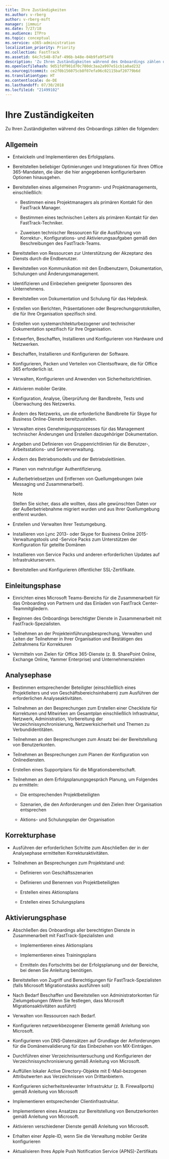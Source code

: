 ```yaml
---
title: Ihre Zuständigkeiten
ms.author: v-rberg
author: v-rberg-msft
manager: jimmuir
ms.date: 7/27/18
ms.audience: ITPro
ms.topic: conceptual
ms.service: o365-administration
localization_priority: Priority
ms.collection: FastTrack
ms.assetid: 64c7c548-87af-496b-b48e-04b9fa9f54f8
description: 'Zu Ihren Zuständigkeiten während des Onboardings zählen die folgenden:'
ms.openlocfilehash: 9d51fdf901d70c780dc3aa2a997e51cb1a0ad232
ms.sourcegitcommit: ce2f0b156075cb8f07efa96c02115baf20779b6d
ms.translationtype: HT
ms.contentlocale: de-DE
ms.lasthandoff: 07/30/2018
ms.locfileid: "21499102"
---
```

# <a name="your-responsibilities"></a>Ihre Zuständigkeiten

Zu Ihren Zuständigkeiten während des Onboardings zählen die folgenden:
  
## <a name="general"></a>Allgemein

- Entwickeln und Implementieren des Erfolgsplans.
    
- Bereitstellen beliebiger Optimierungen und Integrationen für Ihren Office 365-Mandaten, die über die hier angegebenen konfigurierbaren Optionen hinausgehen. 
    
- Bereitstellen eines allgemeinen Programm- und Projektmanagements, einschließlich: 
    
  - Bestimmen eines Projektmanagers als primären Kontakt für den FastTrack Manager.
    
  - Bestimmen eines technischen Leiters als primären Kontakt für den FastTrack-Techniker.
    
  - Zuweisen technischer Ressourcen für die Ausführung von Korrektur-, Konfigurations- und Aktivierungsaufgaben gemäß den Beschreibungen des FastTrack-Teams. 
    
- Bereitstellen von Ressourcen zur Unterstützung der Akzeptanz des Diensts durch die Endbenutzer.
    
- Bereitstellen von Kommunikation mit den Endbenutzern, Dokumentation, Schulungen und Änderungsmanagement.
    
- Identifizieren und Einbeziehen geeigneter Sponsoren des Unternehmens. 
    
- Bereitstellen von Dokumentation und Schulung für das Helpdesk. 
    
- Erstellen von Berichten, Präsentationen oder Besprechungsprotokollen, die für Ihre Organisation spezifisch sind. 
    
- Erstellen von systemarchitekturbezogener und technischer Dokumentation spezifisch für Ihre Organisation. 
    
- Entwerfen, Beschaffen, Installieren und Konfigurieren von Hardware und Netzwerken. 
    
- Beschaffen, Installieren und Konfigurieren der Software. 
    
- Konfigurieren, Packen und Verteilen von Clientsoftware, die für Office 365 erforderlich ist.
    
- Verwalten, Konfigurieren und Anwenden von Sicherheitsrichtlinien.
    
- Aktivieren mobiler Geräte.
    
- Konfiguration, Analyse, Überprüfung der Bandbreite, Tests und Überwachung des Netzwerks. 
    
- Ändern des Netzwerks, um die erforderliche Bandbreite für Skype for Business Online-Dienste bereitzustellen.
    
- Verwalten eines Genehmigungsprozesses für das Management technischer Änderungen und Erstellen dazugehöriger Dokumentation.
    
- Angeben und Definieren von Gruppenrichtlinien für die Benutzer-, Arbeitsstations- und Serververwaltung.
    
- Ändern des Betriebsmodells und der Betriebsleitlinien.
    
- Planen von mehrstufiger Authentifizierung.
    
- Außerbetriebsetzen und Entfernen von Quellumgebungen (wie Messaging und Zusammenarbeit). 
    
    > [!NOTE]
    > Stellen Sie sicher, dass alle wollten, dass alle gewünschten Daten vor der Außerbetriebnahme migriert wurden und aus Ihrer Quellumgebung entfernt wurden. 
  
- Erstellen und Verwalten Ihrer Testumgebung.
    
- Installieren von Lync 2013- oder Skype for Business Online 2015-Verwaltungstools und -Service Packs zum Unterstützen der Konfiguration für geteilte Domänen
    
- Installieren von Service Packs und anderen erforderlichen Updates auf Infrastrukturservern. 
    
- Bereitstellen und Konfigurieren öffentlicher SSL-Zertifikate. 
    
## <a name="initiate-phase"></a>Einleitungsphase

- Einrichten eines Microsoft Teams-Bereichs für die Zusammenarbeit für das Onboarding von Partnern und das Einladen von FastTrack Center-Teammitgliedern.
    
- Beginnen des Onboardings berechtigter Dienste in Zusammenarbeit mit FastTrack-Spezialisten. 
    
- Teilnehmen an der Projekteinführungsbesprechung, Verwalten und Leiten der Teilnehmer in Ihrer Organisation und Bestätigen des Zeitrahmens für Korrekturen
    
- Vermitteln von Zielen für Office 365-Dienste (z. B. SharePoint Online, Exchange Online, Yammer Enterprise) und Unternehmenszielen
    
## <a name="assess-phase"></a>Analysephase

- Bestimmen entsprechender Beteiligter (einschließlich eines Projektleiters und von Geschäftsbereichsinhabern) zum Ausführen der erforderlichen Analyseaktivitäten. 
    
- Teilnehmen an den Besprechungen zum Erstellen einer Checkliste für Korrekturen und Mitwirken am Gesamtplan einschließlich Infrastruktur, Netzwerk, Administration, Vorbereitung der Verzeichnissynchronisierung, Netzwerksicherheit und Themen zu Verbundidentitäten. 
    
- Teilnehmen an den Besprechungen zum Ansatz bei der Bereitstellung von Benutzerkonten. 
    
- Teilnehmen an Besprechungen zum Planen der Konfiguration von Onlinediensten. 
    
- Erstellen eines Supportplans für die Migrationsbereitschaft. 
    
- Teilnehmen an dem Erfolgsplanungsgespräch Planung, um Folgendes zu ermitteln:
    
  - Die entsprechenden Projektbeteiligten
    
  - Szenarien, die den Anforderungen und den Zielen Ihrer Organisation entsprechen
    
  - Aktions- und Schulungsplan der Organisation
    
## <a name="remediate-phase"></a>Korrekturphase

- Ausführen der erforderlichen Schritte zum Abschließen der in der Analysephase ermittelten Korrekturaktivitäten. 
    
- Teilnehmen an Besprechungen zum Projektstand und: 
    
  - Definieren von Geschäftsszenarien
    
  - Definieren und Benennen von Projektbeteiligten
    
  - Erstellen eines Aktionsplans
    
  - Erstellen eines Schulungsplans
    
## <a name="enable-phase"></a>Aktivierungsphase

- Abschließen des Onboardings aller berechtigten Dienste in Zusammenarbeit mit FastTrack-Spezialisten und:
    
  - Implementieren eines Aktionsplans
    
  - Implementieren eines Trainingsplans
    
  - Ermitteln des Fortschritts bei der Erfolgsplanung und der Bereiche, bei denen Sie Anleitung benötigen.
    
- Bereitstellen von Zugriff und Berechtigungen für FastTrack-Spezialisten (falls Microsoft Migrationstasks ausführen soll)
    
- Nach Bedarf Beschaffen und Bereitstellen von Administratorkonten für Zielumgebungen (Wenn Sie festlegen, dass Microsoft Migrationsaktivitäten ausführt)
    
- Verwalten von Ressourcen nach Bedarf. 
    
- Konfigurieren netzwerkbezogener Elemente gemäß Anleitung von Microsoft.
    
- Konfigurieren von DNS-Datensätzen auf Grundlage der Anforderungen für die Domänenvalidierung für das Einbeziehen von MX-Einträgen.
    
- Durchführen einer Verzeichnisuntersuchung und Konfigurieren der Verzeichnissynchronisierung gemäß Anleitung von Microsoft.
    
- Auffüllen lokaler Active Directory-Objekte mit E-Mail-bezogenen Attributwerten aus Verzeichnissen von Drittanbietern.
    
- Konfigurieren sicherheitsrelevanter Infrastruktur (z. B. Firewallports) gemäß Anleitung von Microsoft
    
- Implementieren entsprechender Clientinfrastruktur.
    
- Implementieren eines Ansatzes zur Bereitstellung von Benutzerkonten gemäß Anleitung von Microsoft.
    
- Aktivieren verschiedener Dienste gemäß Anleitung von Microsoft.
    
- Erhalten einer Apple-ID, wenn Sie die Verwaltung mobiler Geräte konfigurieren
    
- Aktualisieren Ihres Apple Push Notification Service (APNS)-Zertifikats
    

  

